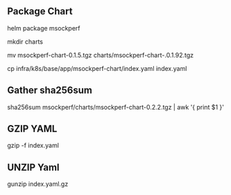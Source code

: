 ## Package Chart
helm package msockperf

mkdir charts

mv msockperf-chart-0.1.5.tgz charts/msockperf-chart-.0.1.92.tgz

cp infra/k8s/base/app/msockperf-chart/index.yaml index.yaml

## Gather sha256sum
sha256sum msockperf/charts/msockperf-chart-0.2.2.tgz | awk '{ print $1 }'

## GZIP YAML
gzip -f index.yaml


## UNZIP Yaml
gunzip index.yaml.gz